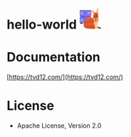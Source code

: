 # hello-world <img src="https://github.com/youngmonkeys/ezyfox-server/blob/master/logo.png" width="48" height="48" />

# Documentation

[https://tvd12.com/](https://tvd12.com/)

# License

- Apache License, Version 2.0
